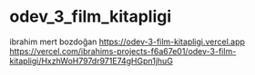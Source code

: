 # odev_3_film_kitapligi
ibrahim mert bozdoğan 
https://odev-3-film-kitapligi.vercel.app
https://vercel.com/ibrahims-projects-f6a67e01/odev-3-film-kitapligi/HxzhWoH797dr971E74gHGpn1jhuG
